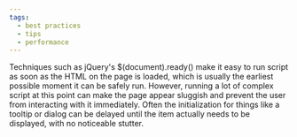 ```yaml
---
tags:
  - best practices
  - tips
  - performance
---
```


Techniques such as jQuery's $(document).ready() make it easy to run script as soon as the HTML on the page is loaded, which is usually the earliest possible moment it can be safely run. However, running a lot of complex script at this point can make the page appear sluggish and prevent the user from interacting with it immediately. Often the initialization for things like a tooltip or dialog can be delayed until the item actually needs to be displayed, with no noticeable stutter.